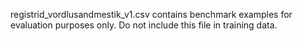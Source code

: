 registrid_vordlusandmestik_v1.csv contains benchmark examples for evaluation purposes only. Do not include this file in training data.
